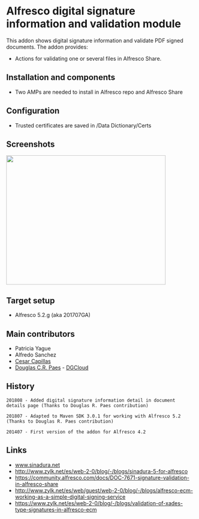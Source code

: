# Alfresco digital signature information and validation module

This addon shows digital signature information and validate PDF signed documents. The addon provides:

- Actions for validating one or several files in Alfresco Share.

## Installation and components

- Two AMPs are needed to install in Alfresco repo and Alfresco Share

## Configuration

- Trusted certificates are saved in /Data Dictionary/Certs

## Screenshots

<a href='http://www.youtube.com/watch?feature=player_embedded&v=Q0EHIu8BM98' target='_blank'><img src='http://img.youtube.com/vi/Q0EHIu8BM98/0.jpg' width='425' height=344 /></a>

## Target setup 
- Alfresco 5.2.g (aka 201707GA)

## Main contributors
- Patricia Yague
- Alfredo Sanchez
- [Cesar Capillas](http://github.com/CesarCapillas)
- [Douglas C.R. Paes](https://github.com/douglascrp) - [DGCloud](http://dgcloud.com.br)

## History 

```
201808 - Added digital signature information detail in document details page (Thanks to Douglas R. Paes contribution)
        
201807 - Adapted to Maven SDK 3.0.1 for working with Alfresco 5.2 (Thanks to Douglas R. Paes contribution)

201407 - First version of the addon for Alfresco 4.2
```
## Links
- www.sinadura.net
- http://www.zylk.net/es/web-2-0/blog/-/blogs/sinadura-5-for-alfresco
- https://community.alfresco.com/docs/DOC-7671-signature-validation-in-alfresco-share
- http://www.zylk.net/es/web/guest/web-2-0/blog/-/blogs/alfresco-ecm-working-as-a-simple-digital-signing-service
- https://www.zylk.net/es/web-2-0/blog/-/blogs/validation-of-xades-type-signatures-in-alfresco-ecm
